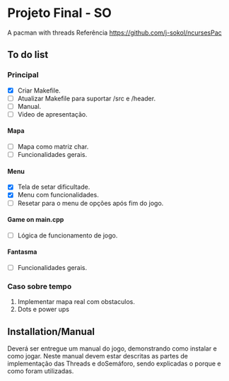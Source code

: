 # Projeto Final - SO

A pacman with threads
Referência https://github.com/j-sokol/ncursesPac

## To do list

### Principal

-   [x] Criar Makefile.
-   [ ] Atualizar Makefile para suportar /src e /header.
-   [ ]  Manual.
-   [ ]  Video de apresentação.

#### Mapa

-   [ ]  Mapa como matriz char.
-   [ ]  Funcionalidades gerais.

#### Menu

-   [x]  Tela de setar dificultade.
-   [x]  Menu com funcionalidades.
-   [ ]  Resetar para o menu de opções após fim do jogo.

#### Game on main.cpp

-   [ ]  Lógica de funcionamento de jogo.

#### Fantasma

-   [ ]  Funcionalidades gerais.

### Caso sobre tempo

1.  Implementar mapa real com obstaculos.
2.  Dots e power ups

## Installation/Manual

Deverá ser entregue um manual do jogo, demonstrando como instalar e  como  jogar.  Neste  manual  devem  estar  descritas  as  partes  de implementação  das Threads e  doSemáforo,  sendo  explicadas  o porque e como foram utilizadas.
